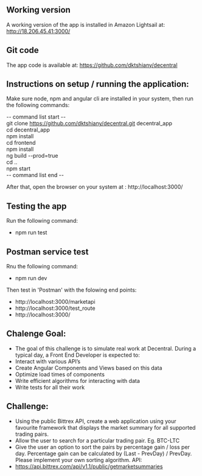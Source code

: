 ## Working version
A working version of the app is installed in Amazon Lightsail at: http://18.206.45.41:3000/ 

## Git code
The app code is available at: https://github.com/dktshiany/decentral 


## Instructions on setup / running the application:
Make sure node, npm and angular cli are installed in your system, then run the following commands:

-- command list start --  
git clone https://github.com/dktshiany/decentral.git decentral_app  
cd decentral_app  
npm install  
cd frontend  
npm install  
ng build --prod=true  
cd ..  
npm start  
-- command list end --  

After that, open the browser on your system at : http://localhost:3000/ 


## Testing the app

Run the following command:  
- npm run test  


## Postman service test
Rnu the following command:  
- npm run dev  

Then test in 'Postman' with the folowing end points:  
- http://localhost:3000/marketapi  
- http://localhost:3000/test_route  
- http://localhost:3000/  



## Chalenge Goal:
- The goal of this challenge is to simulate real work at Decentral. During a typical day, a
Front End Developer is expected to:
- Interact with various API’s
- Create Angular Components and Views based on this data
- Optimize load times of components
- Write efficient algorithms for interacting with data
- Write tests for all their work


## Challenge:
- Using the public Bittrex API, create a web application using your favourite framework that
displays the market summary for all supported trading pairs.
- Allow the user to search for a particular trading pair. Eg. BTC-LTC
- Give the user an option to sort the pairs by percentage gain / loss per day. Percentage gain
can be calculated by (Last - PrevDay) / PrevDay. Please implement your own sorting
algorithm.
API:
- https://api.bittrex.com/api/v1.1/public/getmarketsummaries
